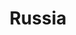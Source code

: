 ---
lang: en
order: 7501171
title: Russia
country:
  en: Russia
  de: Росси́я
last_updated: 2019-11-22
updatemsg:
relatedpages:
policies:
  - title:
      ru: "ГОСТ Р 52872-2012 Интернет-ресурсы. Требования доступности для инвалидов по зрению"
      en: "GOST R 52872-2012 Internet resources. Accessibility requirements for the visually impaired"
    url:
      ru: http://protect.gost.ru/v.aspx?control=8&id=176157
    updated: 2014
    wcagver: WCAG 2.0 derivate
    enactdate: 2014
    type: Voluntary standard
    ministries:
      - title:
          ru: "Federal Agency for Technical Regulation and Metrology"
        url:
          ru: "http://www.gost.ru"
    webonly: true
    scope:
    documents:
      - title:
          ru: "ГОСТ Р 52872-2012"
        url:
          ru: http://ifap.ru/library/gost/528722012.pdf
---